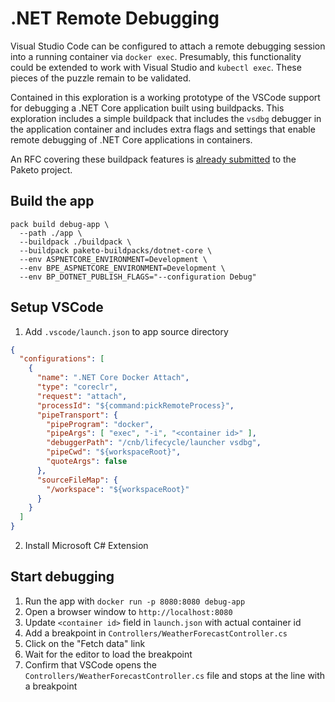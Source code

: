 # .NET Remote Debugging

Visual Studio Code can be configured to attach a remote debugging session into
a running container via `docker exec`. Presumably, this functionality could be
extended to work with Visual Studio and `kubectl exec`. These pieces of the
puzzle remain to be validated.

Contained in this exploration is a working prototype of the VSCode support for
debugging a .NET Core application built using buildpacks. This exploration
includes a simple buildpack that includes the `vsdbg` debugger in the
application container and includes extra flags and settings that enable remote
debugging of .NET Core applications in containers.

An RFC covering these buildpack features is [already
submitted](https://github.com/paketo-buildpacks/rfcs/pull/213) to the Paketo
project.

## Build the app

```
pack build debug-app \
  --path ./app \
  --buildpack ./buildpack \
  --buildpack paketo-buildpacks/dotnet-core \
  --env ASPNETCORE_ENVIRONMENT=Development \
  --env BPE_ASPNETCORE_ENVIRONMENT=Development \
  --env BP_DOTNET_PUBLISH_FLAGS="--configuration Debug"
```

## Setup VSCode

1. Add `.vscode/launch.json` to app source directory

```json
{
  "configurations": [
    {
      "name": ".NET Core Docker Attach",
      "type": "coreclr",
      "request": "attach",
      "processId": "${command:pickRemoteProcess}",
      "pipeTransport": {
        "pipeProgram": "docker",
        "pipeArgs": [ "exec", "-i", "<container id>" ],
        "debuggerPath": "/cnb/lifecycle/launcher vsdbg",
        "pipeCwd": "${workspaceRoot}",
        "quoteArgs": false
      },
      "sourceFileMap": {
        "/workspace": "${workspaceRoot}"
      }
    }
  ]
}
```

2. Install Microsoft C# Extension

## Start debugging

1. Run the app with `docker run -p 8080:8080 debug-app`
2. Open a browser window to `http://localhost:8080`
3. Update `<container id>` field in `launch.json` with actual container id
4. Add a breakpoint in `Controllers/WeatherForecastController.cs`
5. Click on the "Fetch data" link
6. Wait for the editor to load the breakpoint
7. Confirm that VSCode opens the `Controllers/WeatherForecastController.cs`
   file and stops at the line with a breakpoint
